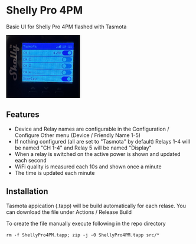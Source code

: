 # Shelly Pro 4PM 
Basic UI for Shelly Pro 4PM flashed with Tasmota 
<div>
<img src="shelly.png" width="200">
</div>

## Features
- Device and Relay names are configurable in the Configuration / Configure Other menu (Device / Friendly Name 1-5)
- If nothing configured (all are set to "Tasmota" by default) Relays 1-4 will be named "CH 1-4" and Relay 5 will be named "Display"
- When a relay is switched on the active power is shown and updated each second
- WiFi quality is measured each 10s and shown once a minute
- The time is updated each minute
  
## Installation
Tasmota appication (.tapp) will be build automatically for each relase. You can download the file under Actions / Release Build

To create the file manually execute following in the repo directory
```
rm -f ShellyPro4PM.tapp; zip -j -0 ShellyPro4PM.tapp src/*
```
